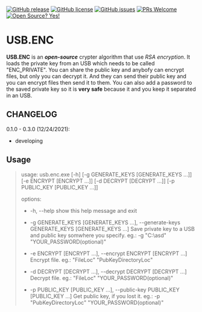 [![GitHub release](https://img.shields.io/github/release/Mesteri05/USB.ENC)](https://GitHub.com/Mesteri05/USB.ENC/releases/)
[![GitHub license](https://img.shields.io/github/license/Mesteri05/USB.ENC)](https://github.com/Mesteri05/USB.ENC/blob/master/LICENSE)
[![GitHub issues](https://img.shields.io/github/issues/Mesteri05/USB.ENC)](https://GitHub.com/Mesteri05/USB.ENC/issues/)
[![PRs Welcome](https://img.shields.io/badge/PRs-welcome-brightgreen.svg?style=flat-square)](http://makeapullrequest.com)
[![Open Source? Yes!](https://badgen.net/badge/Open%20Source%20%3F/Yes%21/blue?icon=github)](https://github.com/Mesteri05/USB.ENC)

# USB.ENC

**USB.ENC** is an ***open-source*** crypter algorithm that use *RSA encryption*. It loads the private key from an USB which needs to be called "ENC_PRIVATE".
You can share the public key and anybofy can encrypt files, but only you can decrypt it.
And they can send their public key and you can encrypt files then send it to them.
You can also add a password to the saved private key so it is **very safe** because it and you keep it separated in an USB.

## CHANGELOG

0.1.0 - 0.3.0 (12/24/2021):

- developing

## Usage

> usage: usb.enc.exe [-h] [-g GENERATE_KEYS [GENERATE_KEYS ...]] [-e ENCRYPT [ENCRYPT ...]] [-d DECRYPT [DECRYPT ...]] [-p PUBLIC_KEY [PUBLIC_KEY ...]]
> 
> options:
> 
>   - -h, --help            show this help message and exit
>   
>   - -g GENERATE_KEYS [GENERATE_KEYS ...], --generate-keys GENERATE_KEYS [GENERATE_KEYS ...]
>                         Save private key to a USB and public key somwhere you specify. eg.: -g
>                         "C:\asd\" "YOUR_PASSWORD(optional)"
>                         
>   - -e ENCRYPT [ENCRYPT ...], --encrypt ENCRYPT [ENCRYPT ...]
>                         Encrypt file. eg.: "FileLoc" "PubKeyDirectoryLoc"
>                         
>   - -d DECRYPT [DECRYPT ...], --decrypt DECRYPT [DECRYPT ...]
>                         Decrypt file. eg.: "FileLoc" "YOUR_PASSWORD(optional)"
>                         
>   - -p PUBLIC_KEY [PUBLIC_KEY ...], --public-key PUBLIC_KEY [PUBLIC_KEY ...]
>                         Get public key, if you lost it. eg.: -p "PubKeyDirectoryLoc"
>                         "YOUR_PASSWORD(optional)"
